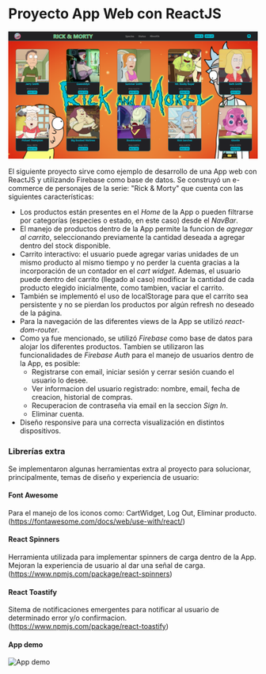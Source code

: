# Proyecto App Web con ReactJS

![App image](./public/img/homeImage.png)

El siguiente proyecto sirve como ejemplo de desarrollo de una App web con ReactJS y utilizando Firebase como base de datos. Se construyó un e-commerce de personajes de la serie: "Rick & Morty" que cuenta con las siguientes características:

* Los productos están presentes en el *Home* de la App o pueden filtrarse por categorías (especies o estado, en este caso) desde el *NavBar*.
* El manejo de productos dentro de la App permite la funcion de *agregar al carrito*, seleccionando previamente la cantidad deseada a agregar dentro del stock disponible.
* Carrito interactivo: el usuario puede agregar varias unidades de un mismo producto al mismo tiempo y no perder la cuenta gracias a la incorporación de un contador en el *cart widget*. Ademas, el usuario puede dentro del carrito (llegado al caso) modificar la cantidad de cada producto elegido inicialmente, como tambien, vaciar el carrito. 
* También se implementó el uso de localStorage para que el carrito sea persistente y no se pierdan los productos por algún refresh no deseado de la página.
* Para la navegación de las diferentes views de la App se utilizó *react-dom-router*.
* Como ya fue mencionado, se utilizó *Firebase* como base de datos para alojar los diferentes productos. Tambien se utilizaron las funcionalidades de *Firebase Auth* para el manejo de usuarios dentro de la App, es posible:
    * Registrarse con email, iniciar sesión y cerrar sesión cuando el usuario lo desee.
    * Ver informacion del usuario registrado: nombre, email, fecha de creacion, historial de compras.
    * Recuperacion de contraseña via email en la seccion *Sign In*.
    * Eliminar cuenta.
* Diseño responsive para una correcta visualización en distintos dispositivos.

### Librerías extra

Se implementaron algunas herramientas extra al proyecto para solucionar, principalmente, temas de diseño y experiencia de usuario:

#### Font Awesome
Para el manejo de los iconos como: CartWidget, Log Out, Eliminar producto.
(https://fontawesome.com/docs/web/use-with/react/)

#### React Spinners
Herramienta utilizada para implementar spinners de carga dentro de la App. Mejoran la experiencia de usuario al dar una señal de carga.
(https://www.npmjs.com/package/react-spinners)

#### React Toastify
Sitema de notificaciones emergentes para notificar al usuario de determinado error y/o confirmacion.
(https://www.npmjs.com/package/react-toastify)

#### App demo
![App demo](./public/img/app-demo.gif)